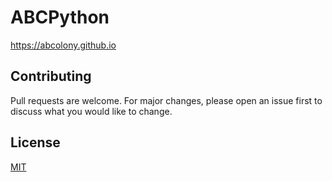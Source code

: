 # ABCPython

https://abcolony.github.io

## Contributing
Pull requests are welcome. For major changes, please open an issue first to discuss what you would like to change.


## License
[MIT](https://choosealicense.com/licenses/mit/)
